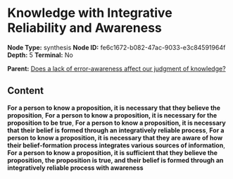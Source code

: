 # Knowledge with Integrative Reliability and Awareness

**Node Type:** synthesis
**Node ID:** fe6c1672-b082-47ac-9033-e3c84591964f
**Depth:** 5
**Terminal:** No

**Parent:** [Does a lack of error-awareness affect our judgment of knowledge?](does-a-lack-of-error-awareness-affect-our-judgment-of-knowledge-antithesis-ffb94e1f-2a17-48a3-90dc-9037118ce619.md)

## Content

**For a person to know a proposition, it is necessary that they believe the proposition**, **For a person to know a proposition, it is necessary for the proposition to be true**, **For a person to know a proposition, it is necessary that their belief is formed through an integratively reliable process**, **For a person to know a proposition, it is necessary that they are aware of how their belief-formation process integrates various sources of information**, **For a person to know a proposition, it is sufficient that they believe the proposition, the proposition is true, and their belief is formed through an integratively reliable process with awareness**

